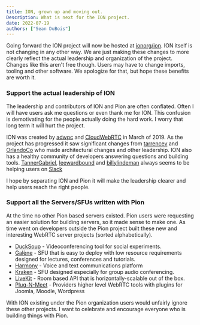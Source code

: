 ```yaml
---
title: ION, grown up and moving out.
Description: What is next for the ION project.
date: 2022-07-19
authors: ["Sean DuBois"]
---
```


Going forward the ION project will now be hosted at [ionorg/ion](https://github.com/ionorg/ion). ION itself is not changing in any other way.
We are just making these changes to more clearly reflect the actual leadership and organization of the project. Changes like this aren't free
though. Users may have to change imports, tooling and other software. We apologize for that, but hope these benefits are worth it.


### Support the actual leadership of ION

The leadership and contributors of ION and Pion are often conflated. Often I will have users ask me questions or even thank me for ION.
This confusion is demotivating for the people actually doing the hard work. I worry that long term it will hurt the project.

ION was created by [adwpc](https://github.com/adwpc) and [CloudWebRTC](https://github.com/cloudwebrtc) in March of 2019. As the project
has progressed it saw significant changes from [tarrencev](https://github.com/tarrencev) and [OrlandoCo](https://github.com/OrlandoCo) who
made architectural changes and other leadership. ION also has a healthy community of developers answering questions and building tools.
[TannerGabriel](https://github.com/TannerGabriel), [leewardbound](https://github.com/leewardbound) and [billylindeman](https://github.com/billylindeman)
always seems to be helping users on [Slack](https://pion.ly/slack)

I hope by separating ION and Pion it will make the leadership clearer and help users reach the right people.


### Support all the Servers/SFUs written with Pion

At the time no other Pion based servers existed. Pion users were requesting an easier solution for building servers, so it made sense to make one.
As time went on developers outside the Pion project built these new and interesting WebRTC server projects (sorted alphabetically).

* [DuckSoup](https://github.com/creamlab/ducksoup) - Videoconferencing tool for social experiments.
* [Galène](https://galene.org/) - SFU that is easy to deploy with low resource requirements designed for lectures, conferences and tutorials.
* [Harmony](https://code.rocketnine.space/tslocum/harmony) - Voice and text communications platform
* [Kraken](https://github.com/MixinNetwork/kraken) - SFU designed especially for group audio conferencing.
* [LiveKit](https://livekit.io/) - Room based API that is horizontally-scalable out of the box.
* [Plug-N-Meet](https://github.com/mynaparrot/plugNmeet-server) - Providers higher level WebRTC tools with plugins for Joomla, Moodle, Wordpress

With ION existing under the Pion organization users would unfairly ignore these other projects. I want to celebrate and encourage everyone who
is building things with Pion.
